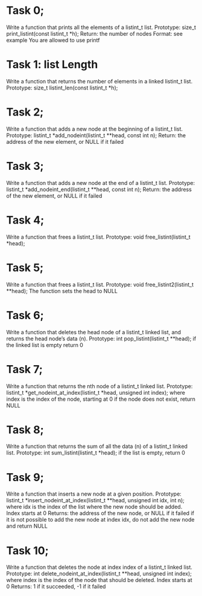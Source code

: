 # Task 0;
Write a function that prints all the elements of a listint_t list.
Prototype: size_t print_listint(const listint_t *h);
Return: the number of nodes
Format: see example
You are allowed to use printf

# Task 1: list Length
Write a function that returns the number of elements in a linked listint_t list.
Prototype: size_t listint_len(const listint_t *h);

# Task 2;
Write a function that adds a new node at the beginning of a listint_t list.
Prototype: listint_t *add_nodeint(listint_t **head, const int n);
Return: the address of the new element, or NULL if it failed

# Task 3;
Write a function that adds a new node at the end of a listint_t list.
Prototype: listint_t *add_nodeint_end(listint_t **head, const int n);
Return: the address of the new element, or NULL if it failed

# Task 4;
Write a function that frees a listint_t list.
Prototype: void free_listint(listint_t *head);

# Task 5;
Write a function that frees a listint_t list.
Prototype: void free_listint2(listint_t **head);
The function sets the head to NULL

# Task 6;
Write a function that deletes the head node of a
listint_t linked list, and returns the head node’s data (n).
Prototype: int pop_listint(listint_t **head);
if the linked list is empty return 0

# Task 7;
Write a function that returns the nth node of a listint_t linked list.
Prototype: listint_t *get_nodeint_at_index(listint_t *head, unsigned int index);
where index is the index of the node, starting at 0
if the node does not exist, return NULL

# Task 8;
Write a function that returns the sum of all the data (n) of a listint_t linked list.
Prototype: int sum_listint(listint_t *head);
if the list is empty, return 0

# Task 9;
Write a function that inserts a new node at a given position.
Prototype: listint_t *insert_nodeint_at_index(listint_t **head, unsigned int idx, int n);
where idx is the index of the list where the new node should be added. Index starts at 0
Returns: the address of the new node, or NULL if it failed
if it is not possible to add the new node at index idx, do not add the new node and return NULL

# Task 10;
Write a function that deletes the node at index index of a listint_t linked list.
Prototype: int delete_nodeint_at_index(listint_t **head, unsigned int index);
where index is the index of the node that should be deleted. Index starts at 0
Returns: 1 if it succeeded, -1 if it failed